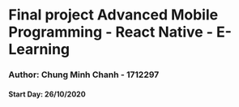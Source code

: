 # Final project Advanced Mobile Programming - React Native - E-Learning

### Author: Chung Minh Chanh - 1712297
#### Start Day: 26/10/2020
